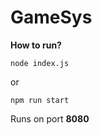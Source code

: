 # GameSys

**How to run?**
```shell script
node index.js
```
or
```shell script
npm run start
```

Runs on port **8080**
